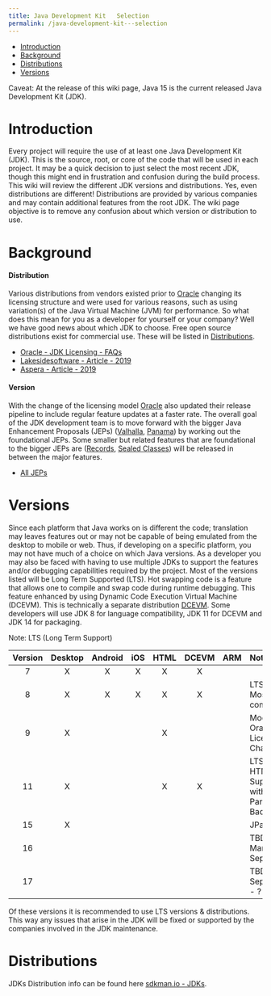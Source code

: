```yaml
---
title: Java Development Kit   Selection
permalink: /java-development-kit---selection
---
```

 * [Introduction](#introduction)
 * [Background](#background)
 * [Distributions](#distributions)
 * [Versions](#versions)
 

Caveat: At the release of this wiki page, Java 15 is the current released Java Development Kit (JDK).

# Introduction #
Every project will require the use of at least one Java Development Kit (JDK). This is the source, root, or core 
of the code that will be used in each project. It may be a quick decision to just select the most recent JDK, though
this might end in frustration and confusion during the build process. This wiki will review the different JDK versions
and distributions. Yes, even distributions are different! Distributions are provided by various companies and
may contain additional features from the root JDK. The wiki page objective is to remove any confusion about
which version or distribution to use.


# Background #
#### Distribution
Various distributions from vendors existed prior to [Oracle](https://www.oracle.com/index.html) changing its licensing 
structure and were used for various reasons, such as using variation(s) of the Java Virtual Machine (JVM) for 
performance. So what does this mean for you as a developer for yourself or your company? Well we have good news 
about which JDK to choose. Free open source distributions exist for commercial use. These will be listed in 
[Distributions](#distributions).

* [Oracle - JDK Licensing - FAQs](https://www.oracle.com/java/technologies/javase/jdk-faqs.html) 
* [Lakesidesoftware - Article - 2019](https://www.lakesidesoftware.com/blog/java-did-what-understanding-how-2019-java-licensing-changes-impact-you)
* [Aspera - Article - 2019](https://www.aspera.com/en/blog/oracle-will-charge-for-java-starting-in-2019/)



#### Version
With the change of the licensing model [Oracle](https://www.oracle.com/index.html) also updated their release pipeline
to include regular feature updates at a faster rate. The overall goal of the JDK development team is to move 
forward with the bigger Java Enhancement Proposals (JEPs) ([Valhalla](http://openjdk.java.net/projects/valhalla/),
 [Panama](http://openjdk.java.net/projects/panama/)) by working out the foundational JEPs. Some smaller but related
 features that are foundational to the bigger JEPs are ([Records](https://openjdk.java.net/jeps/384), 
 [Sealed Classes](https://openjdk.java.net/jeps/360)) will be released in between the major features.
 
* [All JEPs](https://openjdk.java.net/jeps/0)


# Versions #
Since each platform that Java works on is different the code; translation may leaves features out or may not be capable
of being emulated from the desktop to mobile or web. Thus, if developing on a specific platform, you
may not have much of a choice on which Java versions. As a developer you may also be faced with having to use multiple
JDKs to support the features and/or debugging capabilities required by the project. Most of the versions listed 
will be Long Term Supported (LTS). Hot swapping code is a feature that allows one to compile and swap code
during runtime debugging. This feature enhanced by using Dynamic Code Execution Virtual Machine (DCEVM). This is 
technically a separate distribution [DCEVM](http://dcevm.github.io/). Some developers will use JDK 8 for language
compatibility, JDK 11 for DCEVM and JDK 14 for packaging.

Note: LTS (Long Term Support)

| Version  | Desktop  | Android  | iOS   | HTML | DCEVM | ARM |Notes |
|:---:     |:---:     |:---:     |:---:  |:---: |:---:  |:---:|:---  |
| 7        |  X       |  X       | X     | X    | X     |     |
| 8        |  X       |  X       | X     | X    | X     |     | LTS - Most compatible
| 9        |  X       |          |       | X    |       |     | Modules - Oracle Licensing Changed
| 11       |  X       |          |       | X    | X     |     | LTS & HTML Support with 3rd Party Backend
| 15       |  X       |          |       |      |       |     | JPackage
| 16       |          |          |       |      |       |     | TBD - March - Sept 2021
| 17       |          |          |       |      |       |     | TBD - Sept 2021 - ? (LTS)

Of these versions it is recommended to use LTS versions & distributions. This way any issues that arise in the 
JDK will be fixed or supported by the companies involved in the JDK maintenance.

# Distributions # 
JDKs Distribution info can be found here [sdkman.io - JDKs](https://sdkman.io/jdks).
